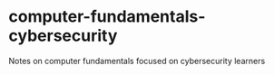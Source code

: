 # computer-fundamentals-cybersecurity
Notes on computer fundamentals focused on cybersecurity learners 
